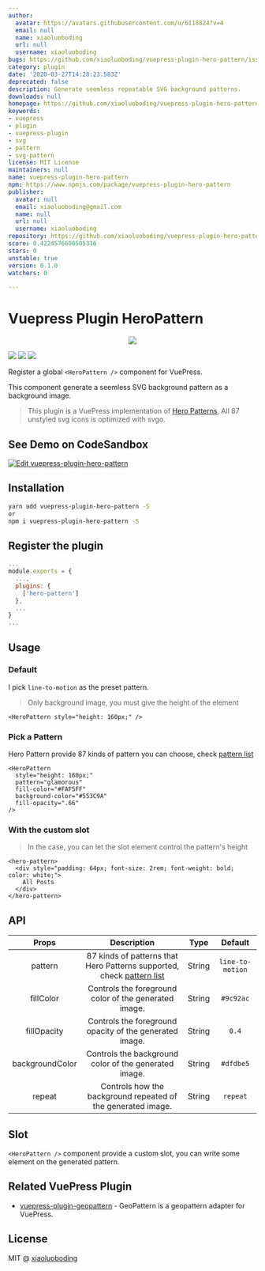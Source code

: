 ```yaml
---
author:
  avatar: https://avatars.githubusercontent.com/u/6118824?v=4
  email: null
  name: xiaoluoboding
  url: null
  username: xiaoluoboding
bugs: https://github.com/xiaoluoboding/vuepress-plugin-hero-pattern/issues
category: plugin
date: '2020-03-27T14:28:23.583Z'
deprecated: false
description: Generate seemless repeatable SVG background patterns.
downloads: null
homepage: https://github.com/xiaoluoboding/vuepress-plugin-hero-pattern#readme
keywords:
- vuepress
- plugin
- vuepress-plugin
- svg
- pattern
- svg-pattern
license: MIT License
maintainers: null
name: vuepress-plugin-hero-pattern
npm: https://www.npmjs.com/package/vuepress-plugin-hero-pattern
publisher:
  avatar: null
  email: xiaoluoboding@gmail.com
  name: null
  url: null
  username: xiaoluoboding
repository: https://github.com/xiaoluoboding/vuepress-plugin-hero-pattern
score: 0.4224576606505316
stars: 0
unstable: true
version: 0.1.0
watchers: 0

---
```


# Vuepress Plugin HeroPattern

<p align="center">
  <a href="https://github.com/xiaoluoboding/vuepress-plugin-hero-pattern">
    <img src="./assets/images/logo.png">
  </a>
</p>

<p align="left">
  <a href="https://www.npmjs.com/package/vuepress-plugin-hero-pattern"><img src="https://img.shields.io/npm/v/vuepress-plugin-hero-pattern.svg?maxAge=2592000"></a>
  <a href="https://www.npmjs.com/package/vuepress-plugin-hero-pattern"><img src="https://img.shields.io/npm/dt/vuepress-plugin-hero-pattern.svg"></a>
  <a href="https://raw.githubusercontent.com/vueblocks/vuepress-plugin-hero-pattern/master/LICENSE"><img src="https://img.shields.io/badge/license-MIT-blue.svg"></a>
</p>

Register a global `<HeroPattern />` component for VuePress.

This component generate a seemless SVG background pattern as a background image.

> This plugin is a VuePress implementation of [Hero Patterns](http://www.heropatterns.com/), All 87 unstyled svg icons is optimized with svgo.

## See Demo on CodeSandbox

[![Edit vuepress-plugin-hero-pattern](https://codesandbox.io/static/img/play-codesandbox.svg)](https://codesandbox.io/s/vuepress-plugin-hero-pattern-o1ebr?fontsize=14&hidenavigation=1&theme=dark)

## Installation

```bash
yarn add vuepress-plugin-hero-pattern -S
or
npm i vuepress-plugin-hero-pattern -S
```

## Register the plugin

```js
...
module.exports = {
  ...,
  plugins: {
    ['hero-pattern']
  },
  ...
}
...
```

## Usage

### Default

I pick `line-to-motion` as the preset pattern.

> Only background image, you must give the height of the element

```vue
<HeroPattern style="height: 160px;" />
```

### Pick a Pattern

Hero Pattern provide 87 kinds of pattern you can choose, check [pattern list](https://github.com/xiaoluoboding/vuepress-plugin-hero-pattern/tree/master/assets/icons)

```vue
<HeroPattern
  style="height: 160px;"
  pattern="glamorous"
  fill-color="#FAF5FF"
  background-color="#553C9A"
  fill-opacity=".66"
/>
```

### With the custom slot

> In the case, you can let the slot element control the pattern's height

```vue
<hero-pattern>
  <div style="padding: 64px; font-size: 2rem; font-weight: bold; color: white;">
    All Posts
  </div>
</hero-pattern>
```

## API

| Props | Description | Type | Default |
| :---: | :---------: | :--: | :-----: |
| pattern | 87 kinds of patterns that Hero Patterns supported, check [pattern list](https://github.com/xiaoluoboding/vuepress-plugin-hero-pattern/tree/master/assets/icons) | String | `line-to-motion` |
| fillColor | Controls the foreground color of the generated image. | String | `#9c92ac` |
| fillOpacity | Controls the foreground opacity of the generated image. | String | `0.4` |
| backgroundColor | Controls the background color of the generated image. | String | `#dfdbe5` |
| repeat | Controls how the background repeated of the generated image. | String | `repeat` |

## Slot

`<HeroPattern />` component provide a custom slot, you can write some element on the generated pattern.

## Related VuePress Plugin

* [vuepress-plugin-geopattern](https://github.com/xiaoluoboding/vuepress-plugin-geopattern) - GeoPattern is a geopattern adapter for VuePress.

## License

MIT @ [xiaoluoboding](https://github.com/xiaoluoboding)
